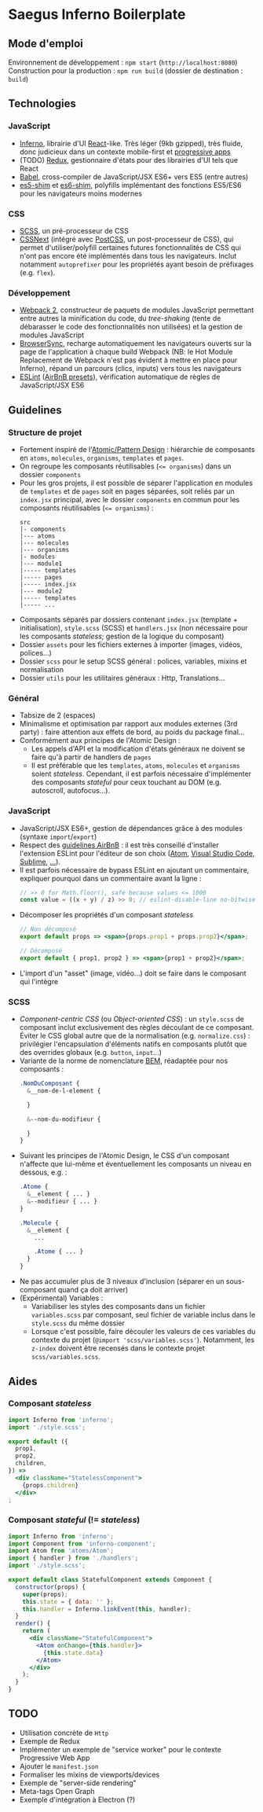 Saegus Inferno Boilerplate
==========

Mode d'emploi
----

Environnement de développement : `npm start` (`http://localhost:8080`)  
Construction pour la production : `npm run build` (dossier de destination : `build`)

Technologies
----

### JavaScript

* [Inferno](https://infernojs.org/docs), librairie d'UI [React](https://facebook.github.io/react/docs)-like. Très léger (9kb gzipped), très fluide, donc judicieux dans un contexte mobile-first et [progressive apps](https://developers.google.com/web/progressive-web-apps/checklist)
* (TODO) [Redux](http://redux.js.org/), gestionnaire d'états pour des librairies d'UI tels que React
* [Babel](https://babeljs.io/), cross-compiler de JavaScript/JSX ES6+ vers ES5 (entre autres)
* [es5-shim](https://github.com/es-shims/es5-shim) et [es6-shim](https://github.com/paulmillr/es6-shim), polyfills implémentant des fonctions ES5/ES6 pour les navigateurs moins modernes

### CSS

* [SCSS](http://sass-lang.com/documentation/), un pré-processeur de CSS
* [CSSNext](http://cssnext.io/) (intégré avec [PostCSS](http://postcss.org/), un post-processeur de CSS), qui permet d'utiliser/polyfill certaines futures fonctionnalités de CSS qui n'ont pas encore été implémentés dans tous les navigateurs. Inclut notamment `autoprefixer` pour les propriétés ayant besoin de préfixages (e.g. `flex`).

### Développement

* [Webpack 2](https://webpack.js.org/), constructeur de paquets de modules JavaScript permettant entre autres la minification du code, du *tree-shaking* (tente de débarasser le code des fonctionnalités non utilisées) et la gestion de modules JavaScript
* [BrowserSync](https://www.browsersync.io/), recharge automatiquement les navigateurs ouverts sur la page de l'application à chaque build Webpack (NB: le Hot Module Replacement de Webpack n'est pas évident à mettre en place pour Inferno), répand un parcours (clics, inputs) vers tous les navigateurs
* [ESLint](http://eslint.org/) ([AirBnB presets](https://github.com/airbnb/javascript)), vérification automatique de règles de JavaScript/JSX ES6

Guidelines
----

### Structure de projet

* Fortement inspiré de l'[Atomic/Pattern Design](http://patternlab.io/) : hiérarchie de composants en `atoms`, `molecules`, `organisms`, `templates` et `pages`.
* On regroupe les composants réutilisables (`<= organisms`) dans un dossier `components`
* Pour les gros projets, il est possible de séparer l'application en modules de `templates` et de `pages` soit en pages séparées, soit reliés par un `index.jsx` principal, avec le dossier `components` en commun pour les composants réutilisables (`<= organisms`) :
  ```
  src
  |- components
  |--- atoms
  |--- molecules
  |--- organisms
  |- modules
  |--- module1
  |----- templates
  |----- pages
  |----- index.jsx
  |--- module2
  |----- templates
  |----- ...
  ```
* Composants séparés par dossiers contenant `index.jsx` (template + initialisation), `style.scss` (SCSS) et `handlers.jsx` (non nécessaire pour les composants *stateless*; gestion de la logique du composant)
* Dossier `assets` pour les fichiers externes à importer (images, vidéos, polices...)
* Dossier `scss` pour le setup SCSS général : polices, variables, mixins et normalisation
* Dossier `utils` pour les utilitaires généraux : Http, Translations...

### Général

* Tabsize de 2 (espaces)
* Minimalisme et optimisation par rapport aux modules externes (3rd party) : faire attention aux effets de bord, au poids du package final...
* Conformément aux principes de l'Atomic Design :
  * Les appels d'API et la modification d'états généraux ne doivent se faire qu'à partir de handlers de `pages`
  * Il est préférable que les `templates`, `atoms`, `molecules` et `organisms` soient *stateless*. Cependant, il est parfois nécessaire d'implémenter des composants *stateful* pour ceux touchant au DOM (e.g. autoscroll, autofocus...).


### JavaScript

* JavaScript/JSX ES6+, gestion de dépendances grâce à des modules (syntaxe `import`/`export`)
* Respect des [guidelines AirBnB](https://github.com/airbnb/javascript) : il est très conseillé d'installer l'extension ESLint pour l'éditeur de son choix ([Atom](https://atom.io/packages/linter-eslint), [Visual Studio Code](https://marketplace.visualstudio.com/items?itemName=dbaeumer.vscode-eslint), [Sublime](https://github.com/roadhump/SublimeLinter-eslint), [...](http://eslint.org/)).
* Il est parfois nécessaire de bypass ESLint en ajoutant un commentaire, expliquer pourquoi dans un commentaire avant la ligne :
  ```js
  // >> 0 for Math.floor(), safe because values <= 1000
  const value = ((x + y) / z) >> 0; // eslint-disable-line no-bitwise
  ```
* Décomposer les propriétés d'un composant *stateless*
  ```jsx
  // Non décomposé
  export default props => <span>{props.prop1 + props.prop2}</span>;

  // Décomposé
  export default { prop1, prop2 } => <span>{prop1 + prop2}</span>;
  ```
* L'import d'un "asset" (image, vidéo...) doit se faire dans le composant qui l'intègre

### SCSS

* *Component-centric CSS* (ou *Object-oriented CSS*) : un `style.scss` de composant inclut exclusivement des règles découlant de ce composant. Éviter le CSS global autre que de la normalisation (e.g. `normalize.css`) : privilégier l'encapsulation d'éléments natifs en composants plutôt que des overrides globaux (e.g. `button`, `input`...)
* Variante de la norme de nomenclature [BEM](http://getbem.com/introduction/), réadaptée pour nos composants :
  ```scss
  .NomDuComposant {
    &__nom-de-l-element {

    }

    &--nom-du-modifieur {

    }
  }
  ```
* Suivant les principes de l'Atomic Design, le CSS d'un composant n'affecte que lui-même et éventuellement les composants un niveau en dessous, e.g. :
  ```scss
  .Atome {
    &__element { ... }
    &--modifieur { ... }
  }

  .Molecule {
    &__element {
      ...

      .Atome { ... }
    }
  }
  ```
* Ne pas accumuler plus de 3 niveaux d'inclusion (séparer en un sous-composant quand ça doit arriver)
* (Expérimental) Variables :
  * Variabiliser les styles des composants dans un fichier `variables.scss` par composant, seul fichier de variable inclus dans le `style.scss` du même dossier
  * Lorsque c'est possible, faire découler les valeurs de ces variables du contexte du projet (`@import 'scss/variables.scss'`). Notamment, les `z-index` doivent être recensés dans le contexte projet `scss/variables.scss`.

Aides
---

### Composant *stateless*

```jsx
import Inferno from 'inferno';
import './style.scss';

export default ({
  prop1,
  prop2,
  children,
}) =>
  <div className="StatelessComponent">
    {props.children}
  </div>
;
```

### Composant *stateful* (!= *stateless*)

```jsx
import Inferno from 'inferno';
import Component from 'inferno-component';
import Atom from 'atoms/Atom';
import { handler } from './handlers';
import './style.scss';

export default class StatefulComponent extends Component {
  constructor(props) {
    super(props);
    this.state = { data: '' };
    this.handler = Inferno.linkEvent(this, handler);
  }
  render() {
    return (
      <div className="StatefulComponent">
        <Atom onChange={this.handler}>
          {this.state.data}
        </Atom>
      </div>
    );
  }
}
```

TODO
----

* Utilisation concrète de `Http`
* Exemple de Redux
* Implémenter un exemple de "service worker" pour le contexte Progressive Web App
* Ajouter le `manifest.json`
* Formaliser les mixins de viewports/devices
* Exemple de "server-side rendering"
* Meta-tags Open Graph
* Exemple d'intégration à Electron (?)
